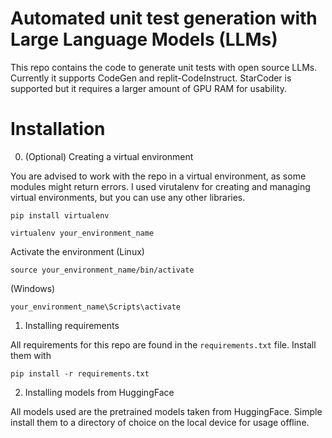# Automated unit test generation with Large Language Models (LLMs)
This repo contains the code to generate unit tests with open source LLMs. Currently it supports CodeGen and replit-CodeInstruct. StarCoder is supported but it requires a larger amount of GPU RAM for usability.

# Installation
0. (Optional) Creating a virtual environment

You are advised to work with the repo in a virtual environment, as some modules might return errors. I used virutalenv for creating and managing virtual environments, but you can use any other libraries.

```console
pip install virtualenv
```

```
virtualenv your_environment_name 
```

Activate the environment
(Linux)
```
source your_environment_name/bin/activate
```

(Windows)
```
your_environment_name\Scripts\activate
```

1. Installing requirements

All requirements for this repo are found in the `requirements.txt` file. Install them with
```
pip install -r requirements.txt
```

2. Installing models from HuggingFace

All models used are the pretrained models taken from HuggingFace. Simple install them to a directory of choice on the local device for usage offline. 
